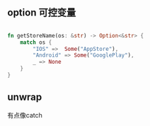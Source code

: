 ## option 可控变量

```rust

fn getStoreName(os: &str) -> Option<&str> {
    match os {
        "IOS" =>  Some("AppStore"),
        "Android" => Some("GooglePlay"),
        _ => None
    }
}

```

## unwrap

有点像catch